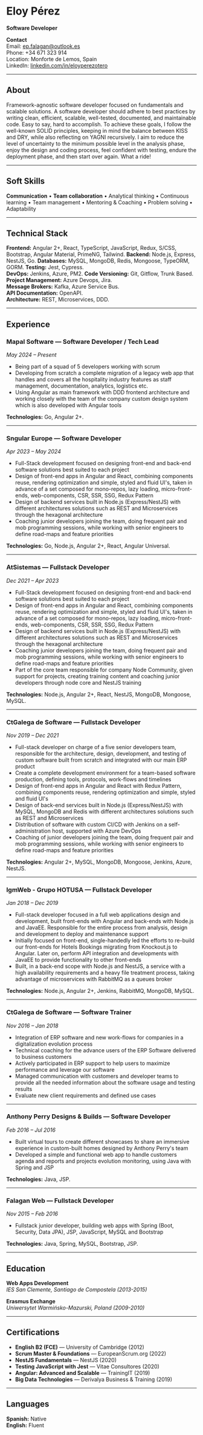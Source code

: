 # Eloy Pérez
**Software Developer**

**Contact**  
Email: ep.falagan@outlook.es  
Phone: +34 671 323 914  
Location: Monforte de Lemos, Spain  
LinkedIn: [linkedin.com/in/eloyperezotero](https://linkedin.com/in/eloyperezotero)

---

## About

Framework-agnostic software developer focused on fundamentals and scalable solutions. A software developer should adhere to best practices by writing clean, efficient, scalable, well-tested, documented, and maintainable code. Easy to say, hard to accomplish. To achieve these goals, I follow the well-known SOLID principles, keeping in mind the balance between KISS and DRY, while also reflecting on YAGNI recursively. I aim to reduce the level of uncertainty to the minimum possible level in the analysis phase, enjoy the design and coding process, feel confident with testing, endure the deployment phase, and then start over again. What a ride!

---

## Soft Skills

**Communication** • **Team collaboration** • Analytical thinking • Continuous learning • Team management • Mentoring & Coaching • Problem solving • Adaptability

---

## Technical Stack

**Frontend:** Angular 2+, React, TypeScript, JavaScript, Redux, S/CSS, Bootstrap, Angular Material, PrimeNG, Tailwind.
**Backend:** Node.js, Express, NestJS, Go. 
**Databases:** MySQL, MongoDB, Redis, Mongoose, TypeORM, GORM.
**Testing:** Jest, Cypress.  
**DevOps:** Jenkins, Azure, PM2.
**Code Versioning:** Git, Gitflow, Trunk Based.  
**Project Management:** Azure Devops, Jira.  
**Message Brokers:** Kafka, Azure Service Bus.  
**API Documentation:** OpenAPI.  
**Architecture:** REST, Microservices, DDD.

---

## Experience

### **Mapal Software** — Software Developer / Tech Lead
*May 2024 – Present*

- Being part of a squad of 5 developers working with scrum
- Developing from scratch a complete migration of a legacy web app that handles and covers all the hospitality industry features as staff management, documentation, analytics, logistics etc.
- Using Angular as main framework with DDD frontend architecture and working closely with the team of the company custom design system which is also developed with Angular tools

**Technologies:** Go, Angular 2+.

---

### **Sngular Europe** — Software Developer
*Apr 2023 – May 2024*

- Full-Stack development focused on designing front-end and back-end software solutions best suited to each project
- Design of front-end apps in Angular and React, combining components reuse, rendering optimization and simple, styled and fluid UI's, taken in advance of a set composed for mono-repos, lazy loading, micro-front-ends, web-components, CSR, SSR, SSG, Redux Pattern
- Design of backend services built in Node.js (Express/NestJS) with different architectures solutions such as REST and Microservices through the hexagonal architecture
- Coaching junior developers joining the team, doing frequent pair and mob programming sessions, while working with senior engineers to define road-maps and feature priorities

**Technologies:** Go, Node.js, Angular 2+, React, Angular Universal.

---

### **AtSistemas** — Fullstack Developer
*Dec 2021 – Apr 2023*

- Full-Stack development focused on designing front-end and back-end software solutions best suited to each project
- Design of front-end apps in Angular and React, combining components reuse, rendering optimization and simple, styled and fluid UI's, taken in advance of a set composed for mono-repos, lazy loading, micro-front-ends, web-components, CSR, SSR, SSG, Redux Pattern
- Design of backend services built in Node.js (Express/NestJS) with different architectures solutions such as REST and Microservices through the hexagonal architecture
- Coaching junior developers joining the team, doing frequent pair and mob programming sessions, while working with senior engineers to define road-maps and feature priorities
- Part of the core team responsible for company Node Community, given support for projects, creating training content and coaching junior developers through node core and NestJS training

**Technologies:** Node.js, Angular 2+, React, NestJS, MongoDB, Mongoose, MySQL.

---

### **CtGalega de Software** — Fullstack Developer
*Nov 2019 – Dec 2021*

- Full-stack developer on charge of a five senior developers team, responsible for the architecture, design, development, and testing of custom software built from scratch and integrated with our main ERP product
- Create a complete development environment for a team-based software production, defining tools, protocols, work-flows and timelines
- Design of front-end apps in Angular and React with Redux Pattern, combining components reuse, rendering optimization and simple, styled and fluid UI's
- Design of back-end services built in Node.js (Express/NestJS) with MySQL, MongoDB and Redis with different architectures solutions such as REST and Microservices
- Distribution of software with custom CI/CD with Jenkins on a self-administration host, supported with Azure DevOps
- Coaching of junior developers joining the team, doing frequent pair and mob programming sessions, while working with senior engineers to define road-maps and feature priorities

**Technologies:** Angular 2+, MySQL, MongoDB, Mongoose, Jenkins, Azure, NestJS.

---

### **IgmWeb - Grupo HOTUSA** — Fullstack Developer
*Jan 2018 – Dec 2019*

- Full-stack developer focused in a full web applications design and development, built front-ends with Angular and back-ends with Node.js and JavaEE. Responsible for the entire process from analysis, design and development to deploy and maintenance support
- Initially focused on front-end, single-handedly led the efforts to re-build our front-ends for Hotels Bookings migrating from Knockout.js to Angular. Later on, perform API integration and developments with JavaEE to provide functionality to other front-ends
- Built, in a back-end scope with Node.js and NestJS, a service with a high availability requirements and a heavy file treatment process, taking advantage of microservices with RabbitMQ as a queues broker

**Technologies:** Node.js, Angular 2+, Jenkins, RabbitMQ, MongoDB, MySQL.

---

### **CtGalega de Software** — Software Trainer
*Nov 2016 – Jan 2018*

- Integration of ERP software and new work-flows for companies in a digitalization evolution process
- Technical coaching for the advance users of the ERP Software delivered to business customers
- Actively participated in ERP support to help users to maximize performance and leverage our software
- Managed communication with customers and developer teams to provide all the needed information about the software usage and testing results
- Evaluate new client requirements and defined use cases

---

### **Anthony Perry Designs & Builds** — Software Developer
*Feb 2016 – Jul 2016*

- Built virtual tours to create different showcases to share an immersive experience in custom-built homes designed by Anthony Perry's team
- Developed a simple and functional web app to handle customers agenda and reports and projects evolution monitoring, using Java with Spring and JSP

**Technologies:** Java, JSP.

---

### **Falagan Web** — Fullstack Developer
*Nov 2015 – Feb 2016*

- Fullstack junior developer, building web apps with Spring (Boot, Security, Data JPA), JSP, JavaScript, MySQL and Bootstrap

**Technologies:** Java, Spring, MySQL, Bootstrap, JSP.

---

## Education

**Web Apps Development**  
*IES San Clemente, Santiago de Compostela (2013-2015)*

**Erasmus Exchange**  
*Uniwersytet Warmińsko-Mazurski, Poland (2009-2010)*

---

## Certifications

- **English B2 (FCE)** — University of Cambridge (2012)
- **Scrum Master & Foundations** — EuropeanScrum.org (2022)
- **NestJS Fundamentals** — NestJS (2020)
- **Testing JavaScript with Jest** — Vitae Consultores (2020)
- **Angular: Advanced and Scalable** — TrainingIT (2019)
- **Big Data Technologies** — Derivalya Business & Training (2019)

---

## Languages

**Spanish:** Native  
**English:** Fluent
